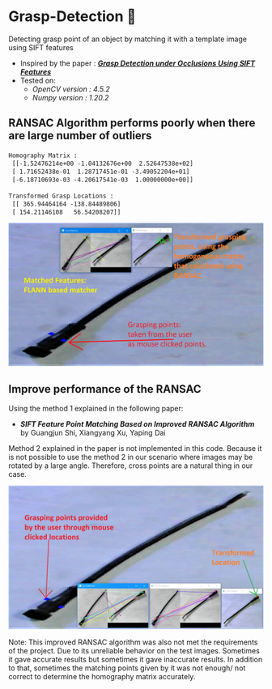 # Grasp-Detection 🌱

Detecting grasp point of an object by matching it with a template image using SIFT features

- Inspired by the paper : [***Grasp Detection under Occlusions Using SIFT Features***](https://www.hindawi.com/journals/complexity/2021/7619794/)
- Tested on:
    * *OpenCV version :  4.5.2*
    * *Numpy version :  1.20.2*

## RANSAC Algorithm performs poorly when there are large number of outliers

```
Homography Matrix :
 [[-1.52476214e+00 -1.04132676e+00  2.52647538e+02]
 [ 1.71652438e-01  1.28717451e-01 -3.49052204e+01]
 [-6.18710693e-03 -4.20617541e-03  1.00000000e+00]]
 
Transformed Grasp Locations :
 [[ 365.94464164 -138.84489806]
 [ 154.21146108   56.54208207]]
```

<img src="figures/RANSAC.png" width="700" />

## Improve performance of the RANSAC

Using the method 1 explained in the following paper:

 * ***SIFT Feature Point Matching Based on Improved RANSAC Algorithm*** by Guangjun Shi, Xiangyang Xu, Yaping Dai

Method 2 explained in the paper is not implemented in this code. Because it is not possible to use the method 2 in our scenario where images may be rotated by a large angle. Therefore, cross points are a natural thing in our case.

<img src="figures/iRANSAC.png" width="700" />

Note: This improved RANSAC algorithm was also not met the requirements of the project. Due to its unreliable behavior on the test images. Sometimes it gave accurate results but sometimes it gave inaccurate results. In addition to that, sometimes the matching points given by it was not enough/ not correct  to determine the homography matrix accurately.